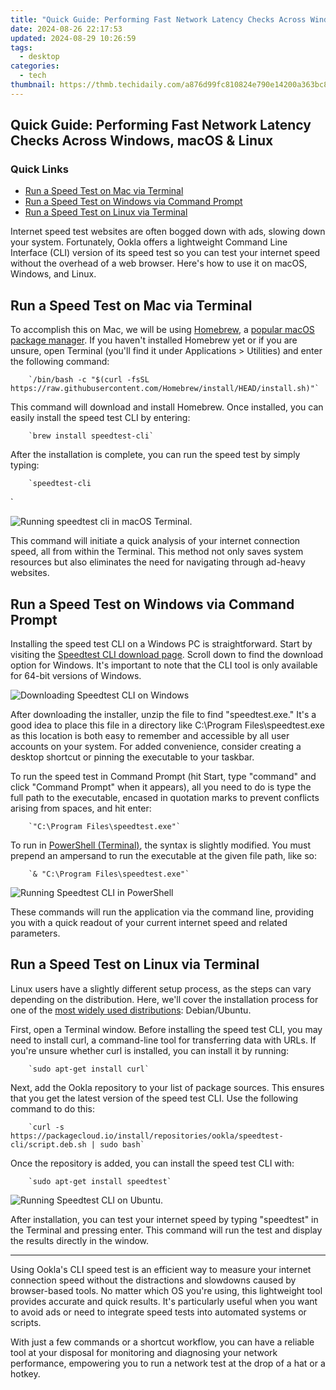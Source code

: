 ```yaml
---
title: "Quick Guide: Performing Fast Network Latency Checks Across Windows, macOS & Linux"
date: 2024-08-26 22:17:53
updated: 2024-08-29 10:26:59
tags:
  - desktop
categories:
  - tech
thumbnail: https://thmb.techidaily.com/a876d99fc810824e790e14200a363bc8a24888dbe0f9cb4aa8918882c26356a6.jpeg
---
```


## Quick Guide: Performing Fast Network Latency Checks Across Windows, macOS & Linux

### Quick Links

* [Run a Speed Test on Mac via Terminal](https://instagram-videos.techidaily.com/new-capture-and-replay-screen-recording-for-instagram-stories-for-2024/)
* [Run a Speed Test on Windows via Command Prompt](https://fake-location.techidaily.com/ispoofer-is-not-working-on-xiaomi-redmi-note-12-proplus-5g-fixed-drfone-by-drfone-virtual-android/)
* [Run a Speed Test on Linux via Terminal](https://games-able.techidaily.com/bring-back-those-good-old-days-why-your-game-needs-pi/)

 Internet speed test websites are often bogged down with ads, slowing down your system. Fortunately, Ookla offers a lightweight Command Line Interface (CLI) version of its speed test so you can test your internet speed without the overhead of a web browser. Here's how to use it on macOS, Windows, and Linux.

##  Run a Speed Test on Mac via Terminal

 To accomplish this on Mac, we will be using [Homebrew](https://visual-screen-recording.techidaily.com/new-breaking-ground-video-capture-breakdown-for-2024/), a [popular macOS package manager](https://screen-activity-recording.techidaily.com/updated-in-2024-virtualvista-viewers-verdict/). If you haven't installed Homebrew yet or if you are unsure, open Terminal (you'll find it under Applications > Utilities) and enter the following command:

        `/bin/bash -c "$(curl -fsSL https://raw.githubusercontent.com/Homebrew/install/HEAD/install.sh)"`
    
 This command will download and install Homebrew. Once installed, you can easily install the speed test CLI by entering:

        `brew install speedtest-cli`
    
 After the installation is complete, you can run the speed test by simply typing:

        `speedtest-cli  
`
    
![Running speedtest cli in macOS Terminal.](https://static1.howtogeekimages.com/wordpress/wp-content/uploads/2024/07/running-speedtest-cli-in-macos-terminal.png) 

 This command will initiate a quick analysis of your internet connection speed, all from within the Terminal. This method not only saves system resources but also eliminates the need for navigating through ad-heavy websites.

##  Run a Speed Test on Windows via Command Prompt

 Installing the speed test CLI on a Windows PC is straightforward. Start by visiting the [Speedtest CLI download page](https://www.speedtest.net/apps/cli). Scroll down to find the download option for Windows. It's important to note that the CLI tool is only available for 64-bit versions of Windows.

![Downloading Speedtest CLI on Windows](https://static1.howtogeekimages.com/wordpress/wp-content/uploads/2024/07/downloading-speedtest-cli-for-windows-2.png) 

 After downloading the installer, unzip the file to find "speedtest.exe." It's a good idea to place this file in a directory like C:\\Program Files\\speedtest.exe as this location is both easy to remember and accessible by all user accounts on your system. For added convenience, consider creating a desktop shortcut or pinning the executable to your taskbar.

 To run the speed test in Command Prompt (hit Start, type "command" and click "Command Prompt" when it appears), all you need to do is type the full path to the executable, encased in quotation marks to prevent conflicts arising from spaces, and hit enter:

        `"C:\Program Files\speedtest.exe"`
    
 To run in [PowerShell (Terminal)](https://techtrends.techidaily.com/what-are-the-stages-in-a-game-of-royal-match/), the syntax is slightly modified. You must prepend an ampersand to run the executable at the given file path, like so:

        `& "C:\Program Files\speedtest.exe"`
    
![Running Speedtest CLI in PowerShell](https://static1.howtogeekimages.com/wordpress/wp-content/uploads/2024/07/running-speedtest-cli-in-powershell.png) 

 These commands will run the application via the command line, providing you with a quick readout of your current internet speed and related parameters.

##  Run a Speed Test on Linux via Terminal

 Linux users have a slightly different setup process, as the steps can vary depending on the distribution. Here, we'll cover the installation process for one of the [most widely used distributions](https://win11.techidaily.com/the-art-of-merging-your-guide-to-windows-efficiency/): Debian/Ubuntu.

 First, open a Terminal window. Before installing the speed test CLI, you may need to install curl, a command-line tool for transferring data with URLs. If you're unsure whether curl is installed, you can install it by running:

        `sudo apt-get install curl`
    
 Next, add the Ookla repository to your list of package sources. This ensures that you get the latest version of the speed test CLI. Use the following command to do this:

        `curl -s https://packagecloud.io/install/repositories/ookla/speedtest-cli/script.deb.sh | sudo bash`
    
 Once the repository is added, you can install the speed test CLI with:

        `sudo apt-get install speedtest`
    
![Running Speedtest CLI on Ubuntu.](https://static1.howtogeekimages.com/wordpress/wp-content/uploads/2024/07/running-speedtest-cli-on-ubuntu-1.png) 

 After installation, you can test your internet speed by typing "speedtest" in the Terminal and pressing enter. This command will run the test and display the results directly in the window.

---

 Using Ookla's CLI speed test is an efficient way to measure your internet connection speed without the distractions and slowdowns caused by browser-based tools. No matter which OS you're using, this lightweight tool provides accurate and quick results. It's particularly useful when you want to avoid ads or need to integrate speed tests into automated systems or scripts.

 With just a few commands or a shortcut workflow, you can have a reliable tool at your disposal for monitoring and diagnosing your network performance, empowering you to run a network test at the drop of a hat or a hotkey.

<ins class="adsbygoogle"
     style="display:block"
     data-ad-format="autorelaxed"
     data-ad-client="ca-pub-7571918770474297"
     data-ad-slot="1223367746"></ins>



<ins class="adsbygoogle"
     style="display:block"
     data-ad-client="ca-pub-7571918770474297"
     data-ad-slot="8358498916"
     data-ad-format="auto"
     data-full-width-responsive="true"></ins>
